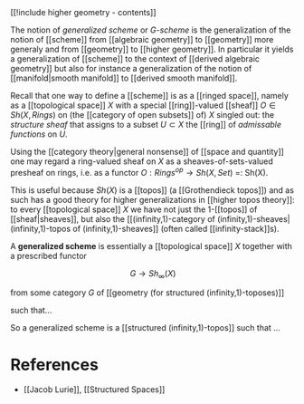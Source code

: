 <div class="rightHandSide toc">
[[!include higher geometry - contents]]
</div>



The notion of  _generalized scheme_ or _$G$-scheme_ is the generalization of the notion of [[scheme]] from [[algebraic geometry]] to [[geometry]] more generaly and from [[geometry]] to [[higher geometry]]. In particular it yields a generalization of [[scheme]] to the context of [[derived algebraic geometry]] but also for instance a generalization of the notion of [[manifold|smooth manifold]] to [[derived smooth manifold]].

Recall that one way to define a [[scheme]] is as a [[ringed space]], namely as a [[topological space]] $X$ with a special [[ring]]-valued [[sheaf]] $O \in Sh(X,Rings)$ on (the [[category of open subsets]] of) $X$ singled out: the _structure sheaf_ that assigns to a subset $U \subset X$ the [[ring]] of _admissable functions_ on $U$.

Using the [[category theory|general nonsense]] of [[space and quantity]] one may regard a ring-valued sheaf on $X$ as a sheaves-of-sets-valued presheaf on rings, i.e. as a functor  $O : Rings^{op} \to Sh(X,Set)$ =: Sh(X). 

This is useful because $Sh(X)$ is a [[topos]] (a [[Grothendieck topos]]) and as such has a good theory for higher generalizations in [[higher topos theory]]: to every [[topological space]] $X$ we have not just the 1-[[topos]] of [[sheaf|sheaves]], but also the [[(infinity,1)-category of (infinity,1)-sheaves|(infinity,1)-topos of (infinity,1)-sheaves]] (often called [[infinity-stack]]s).

A **generalized scheme** is essentially a [[topological space]] $X$ together with a prescribed functor
 
$$
  G \to Sh_\infty(X)
$$

from some category $G$ of [[geometry (for structured (infinity,1)-toposes)]]

such that...

So a generalized scheme is a [[structured (infinity,1)-topos]] such that ...

# References #

* [[Jacob Lurie]], [[Structured Spaces]]